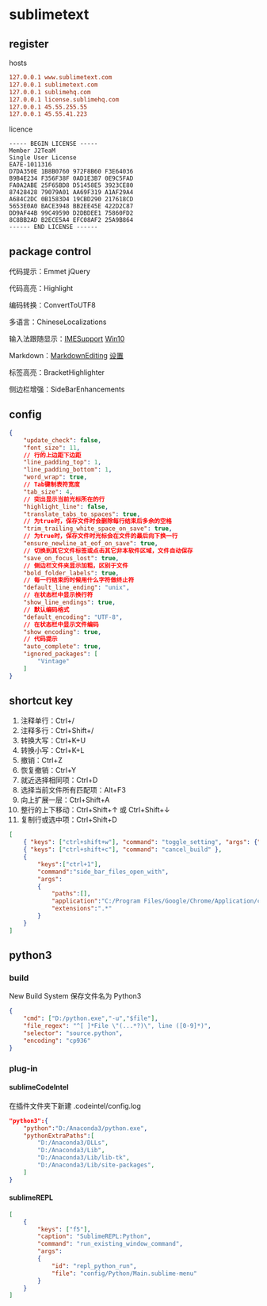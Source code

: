 # sublimetext

## register

hosts

```ini
127.0.0.1 www.sublimetext.com
127.0.0.1 sublimetext.com
127.0.0.1 sublimehq.com
127.0.0.1 license.sublimehq.com
127.0.0.1 45.55.255.55
127.0.0.1 45.55.41.223
```

licence

```
----- BEGIN LICENSE -----
Member J2TeaM
Single User License
EA7E-1011316
D7DA350E 1B8B0760 972F8B60 F3E64036
B9B4E234 F356F38F 0AD1E3B7 0E9C5FAD
FA0A2ABE 25F65BD8 D51458E5 3923CE80
87428428 79079A01 AA69F319 A1AF29A4
A684C2DC 0B1583D4 19CBD290 217618CD
5653E0A0 BACE3948 BB2EE45E 422D2C87
DD9AF44B 99C49590 D2DBDEE1 75860FD2
8C8BB2AD B2ECE5A4 EFC08AF2 25A9B864
------ END LICENSE ------
```

## package control

代码提示：Emmet jQuery

代码高亮：Highlight

编码转换：ConvertToUTF8

多语言：ChineseLocalizations

输入法跟随显示：[IMESupport](https://github.com/chikatoike/IMESupport)    [Win10](https://github.com/zcodes/IMESupport)

Markdown：[MarkdownEditing](https://github.com/SublimeText-Markdown/MarkdownEditing)    [设置](https://jdhao.github.io/2017/03/04/Sublime-Windows-Markdown/)

标签高亮：BracketHighlighter

侧边栏增强：SideBarEnhancements

## config

```json
{
    "update_check": false,
    "font_size": 11,
    // 行的上边距下边距
    "line_padding_top": 1,
    "line_padding_bottom": 1,
    "word_wrap": true,
    // Tab键制表符宽度
    "tab_size": 4,
    // 突出显示当前光标所在的行
    "highlight_line": false,
    "translate_tabs_to_spaces": true,
    // 为true时，保存文件时会删除每行结束后多余的空格
    "trim_trailing_white_space_on_save": true,
    // 为true时，保存文件时光标会在文件的最后向下换一行
    "ensure_newline_at_eof_on_save": true,
    // 切换到其它文件标签或点击其它非本软件区域，文件自动保存
    "save_on_focus_lost": true,
    // 侧边栏文件夹显示加粗，区别于文件
    "bold_folder_labels": true,
    // 每一行结束的时候用什么字符做终止符
    "default_line_ending": "unix",
    // 在状态栏中显示换行符
    "show_line_endings": true,
    // 默认编码格式
    "default_encoding": "UTF-8",
    // 在状态栏中显示文件编码
    "show_encoding": true,
    // 代码提示
    "auto_complete": true,
    "ignored_packages": [
        "Vintage"
    ]
}
```

## shortcut key

1. 注释单行：Ctrl+/
2. 注释多行：Ctrl+Shift+/
3. 转换大写：Ctrl+K+U
4. 转换小写：Ctrl+K+L
5. 撤销：Ctrl+Z
6. 恢复撤销：Ctrl+Y
7. 就近选择相同项：Ctrl+D
8. 选择当前文件所有匹配项：Alt+F3
9. 向上扩展一层：Ctrl+Shift+A
10. 整行的上下移动：Ctrl+Shift+↑ 或 Ctrl+Shift+↓
11. 复制行或选中项：Ctrl+Shift+D

```json
[
    { "keys": ["ctrl+shift+w"], "command": "toggle_setting", "args": {"setting": "word_wrap"}},
    { "keys": ["ctrl+shift+c"], "command": "cancel_build" },
    {
        "keys":["ctrl+1"],
        "command":"side_bar_files_open_with",
        "args":
        {
            "paths":[],
            "application":"C:/Program Files/Google/Chrome/Application/chrome.exe",
            "extensions":".*"
        }
    }
]
```

## python3

### build

New Build System 保存文件名为 Python3

```json
{
    "cmd": ["D:/python.exe","-u","$file"],
    "file_regex": "^[ ]*File \"(...*?)\", line ([0-9]*)",
    "selector": "source.python",
    "encoding": "cp936"
}
```

### plug-in

#### sublimeCodeIntel

在插件文件夹下新建 .codeintel/config.log

```json
"python3":{
    "python":"D:/Anaconda3/python.exe",
    "pythonExtraPaths":[
        "D:/Anaconda3/DLLs",
        "D:/Anaconda3/Lib",
        "D:/Anaconda3/Lib/lib-tk",
        "D:/Anaconda3/Lib/site-packages",
    ]
}
```

#### sublimeREPL

```json
[
    {
        "keys": ["f5"],
        "caption": "SublimeREPL:Python",
        "command": "run_existing_window_command", 
        "args":
        {
            "id": "repl_python_run",
            "file": "config/Python/Main.sublime-menu"
        }
    }
]
```

